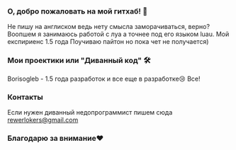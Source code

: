 ### О, добро пожаловать на мой гитхаб! 👋
Не пишу на англиском ведь нету смысла заморачиваться, верно?
Воопшем я занимаюсь работой с луа а точнее под его языком luau. Мой експириенс 1.5 года
Поучиваю пайтон но пока чет не получается)


### Мои проектики или "Диванный код" 🛠️
Borisogleb - 1.5 года разработок и все еще в разработке😢
Все!


### Контакты
Если нужен диванный недопрограммист пишем сюда
rewerlokers@gmail.com


### Благодарю за внимание❤️

